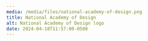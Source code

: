 ```yaml
---
media: /media/files/national-academy-of-design.png
title: National Academy of Design
alt: National Academy of Design logo
date: 2024-04-18T11:57:00-0500
---
```

